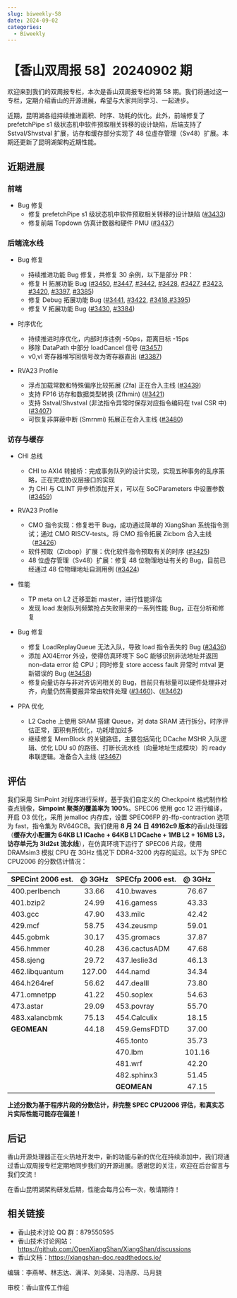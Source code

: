 ```yaml
---
slug: biweekly-58
date: 2024-09-02
categories:
  - Biweekly
---
```

# 【香山双周报 58】20240902 期

欢迎来到我们的双周报专栏，本次是香山双周报专栏的第 58 期。我们将通过这一专栏，定期介绍香山的开源进展，希望与大家共同学习、一起进步。

近期，昆明湖各组持续推进面积、时序、功耗的优化。此外，前端修复了 prefetchPipe s1 级状态机中软件预取相关转移的设计缺陷，后端支持了 Sstval/Shvstval 扩展，访存和缓存部分实现了 48 位虚存管理（Sv48）扩展。本期还更新了昆明湖架构近期性能。

<!-- more -->

## 近期进展

### 前端

- Bug 修复
    - 修复 prefetchPipe s1 级状态机中软件预取相关转移的设计缺陷 ([#3433](https://github.com/OpenXiangShan/XiangShan/pull/3433))
    - 修复前端 Topdown 仿真计数器和硬件 PMU ([#3437](https://github.com/OpenXiangShan/XiangShan/pull/3437))

### 后端流水线

- Bug 修复
    - 持续推进功能 Bug 修复，共修复 30 余例，以下是部分 PR：
    - 修复 H 拓展功能 Bug ([#3450](https://github.com/OpenXiangShan/XiangShan/pull/3450), [#3447](https://github.com/OpenXiangShan/XiangShan/pull/3447), [#3442](https://github.com/OpenXiangShan/XiangShan/pull/3442), [#3428](https://github.com/OpenXiangShan/XiangShan/pull/3428), [#3427](https://github.com/OpenXiangShan/XiangShan/pull/3427), [#3423](https://github.com/OpenXiangShan/XiangShan/pull/3423), [#3420](https://github.com/OpenXiangShan/XiangShan/pull/3420), [#3397](https://github.com/OpenXiangShan/XiangShan/pull/3397), [#3385](https://github.com/OpenXiangShan/XiangShan/pull/3385))
    - 修复 Debug 拓展功能 Bug ([#3441](https://github.com/OpenXiangShan/XiangShan/pull/3441), [#3422](https://github.com/OpenXiangShan/XiangShan/pull/3422), [#3418](https://github.com/OpenXiangShan/XiangShan/pull/3418),[#3395](https://github.com/OpenXiangShan/XiangShan/pull/3395))
    - 修复 V 拓展功能 Bug ([#3430](https://github.com/OpenXiangShan/XiangShan/pull/3430), [#3384](https://github.com/OpenXiangShan/XiangShan/pull/3384))

- 时序优化
    - 持续推进时序优化，内部时序违例 -50ps，距离目标 -15ps
    - 移除 DataPath 中部分 loadCancel 信号 ([#3457](https://github.com/OpenXiangShan/XiangShan/pull/3457))
    - v0,vl 寄存器堆写回信号改为寄存器直出 ([#3387](https://github.com/OpenXiangShan/XiangShan/pull/3387))

- RVA23 Profile
    - 浮点加载常数和特殊偏序比较拓展 (Zfa) 正在合入主线 ([#3439](https://github.com/OpenXiangShan/XiangShan/pull/3439))
    - 支持 FP16 访存和数据类型转换 (Zfhmin) ([#3421](https://github.com/OpenXiangShan/XiangShan/pull/3421))
    - 支持 Sstval/Shvstval (非法指令异常时保存对应指令编码在 tval CSR 中) ([#3407](https://github.com/OpenXiangShan/XiangShan/pull/3407)) 
    - 可恢复非屏蔽中断 (Smrnmi) 拓展正在合入主线 ([#3480](https://github.com/OpenXiangShan/XiangShan/pull/3480))

### 访存与缓存

- CHI 总线
    - CHI to AXI4 转接桥：完成事务队列的设计实现，实现五种事务的乱序策略，正在完成协议层接口的实现
    - 为 CHI 与 CLINT 异步桥添加开关，可以在 SoCParameters 中设置参数 ([#3459](https://github.com/OpenXiangShan/XiangShan/pull/3459))

- RVA23 Profile
    - CMO 指令实现：修复若干 Bug，成功通过简单的 XiangShan 系统指令测试；通过 CMO RISCV-tests。将 CMO 指令拓展 Zicbom 合入主线（[#3426](https://github.com/OpenXiangShan/XiangShan/pull/3426)）
    - 软件预取（Zicbop）扩展：优化软件指令预取有关的时序 ([#3425](https://github.com/OpenXiangShan/XiangShan/pull/3425))
    - 48 位虚存管理（Sv48）扩展：修复 48 位物理地址有关的 Bug，目前已经通过 48 位物理地址自测用例 ([#3424](https://github.com/OpenXiangShan/XiangShan/pull/3424))

- 性能
    - TP meta on L2 迁移至新 master，进行性能评估
    - 发现 load 发射队列频繁抢占失败带来的一系列性能 Bug，正在分析和修复

- Bug 修复
    - 修复 LoadReplayQueue 无法入队，导致 load 指令丢失的 Bug ([#3436](https://github.com/OpenXiangShan/XiangShan/pull/3436))
    - 添加 AXI4Error 外设，使得仿真环境下 SoC 能够识别非法地址并返回 non-data error 给 CPU；同时修复 store access fault 异常时 mtval 更新错误的 Bug ([#3458](https://github.com/OpenXiangShan/XiangShan/pull/3458))
    - 修复向量访存与非对齐访问相关的 Bug，目前只有标量可以硬件处理非对齐，向量仍然需要报异常由软件处理 ([#3460](https://github.com/OpenXiangShan/XiangShan/pull/3460))、([#3462](https://github.com/OpenXiangShan/XiangShan/pull/3462))


- PPA 优化
    - L2 Cache 上使用 SRAM 搭建 Queue，对 data SRAM 进行拆分。时序评估正常，面积有所优化，功耗增加过多
    - 继续修复 MemBlock 的关键路径，主要包括简化 DCache MSHR 入队逻辑、优化 LDU s0 的路径、打断长流水线（向量地址生成模块）的 ready 串联逻辑。准备合入主线 ([#3467](https://github.com/OpenXiangShan/XiangShan/pull/3467))

## 评估

我们采用 SimPoint 对程序进行采样，基于我们自定义的 Checkpoint 格式制作检查点镜像，**Simpoint 聚类的覆盖率为 100%**。SPEC06 使用 gcc 12 进行编译，开启 O3 优化，采用 jemalloc 内存库，设置 SPEC06FP 的-ffp-contraction 选项为 fast，指令集为 RV64GCB。我们使用 **8 月 24 日 49162c9 版本**的香山处理器（**缓存大小配置为 64KB L1 ICache + 64KB L1 DCache + 1MB L2 + 16MB L3，访存单元为 3ld2st 流水线**），在仿真环境下运行了 SPEC06 片段，使用 DRAMsim3 模拟 CPU 在 3GHz 情况下 DDR4-3200 内存的延迟。以下为 SPEC CPU2006 的分数估计情况：

| SPECint 2006 est. | @ 3GHz | SPECfp 2006 est.  | @ 3GHz |
| :---------------- | :----: | :---------------- | :----: |
| 400.perlbench     | 33.66  | 410.bwaves        | 76.67  |
| 401.bzip2         | 24.99  | 416.gamess        | 43.33  |
| 403.gcc           | 47.90  | 433.milc          | 42.42  |
| 429.mcf           | 58.75  | 434.zeusmp        | 59.01  |
| 445.gobmk         | 30.17  | 435.gromacs       | 37.87  |
| 456.hmmer         | 40.28  | 436.cactusADM     | 47.68  |
| 458.sjeng         | 29.72  | 437.leslie3d      | 46.13  |
| 462.libquantum    | 127.00 | 444.namd          | 34.34  |
| 464.h264ref       | 56.62  | 447.dealII        | 73.80  |
| 471.omnetpp       | 41.22  | 450.soplex        | 54.63  |
| 473.astar         | 29.09  | 453.povray        | 55.70  |
| 483.xalancbmk     | 75.13  | 454.Calculix      | 18.15  |
| **GEOMEAN**       | 44.18  | 459.GemsFDTD      | 37.00  |
|                   |        | 465.tonto         | 35.73  |
|                   |        | 470.lbm           | 101.16 |
|                   |        | 481.wrf           | 42.20  |
|                   |        | 482.sphinx3       | 51.45  |
|                   |        | **GEOMEAN**       | 47.15  |

**上述分数为基于程序片段的分数估计，非完整 SPEC CPU2006 评估，和真实芯片实际性能可能存在偏差！**

## 后记

香山开源处理器正在火热地开发中，新的功能与新的优化在持续添加中，我们将通过香山双周报专栏定期地同步我们的开源进展。感谢您的关注，欢迎在后台留言与我们交流！

在香山昆明湖架构研发后期，性能会每月公布一次，敬请期待！

## 相关链接

* 香山技术讨论 QQ 群：879550595
* 香山技术讨论网站：https://github.com/OpenXiangShan/XiangShan/discussions
* 香山文档：https://xiangshan-doc.readthedocs.io/

编辑：李燕琴、林志达、满洋、刘泽昊、冯浩原、马月骁

审校：香山宣传工作组
